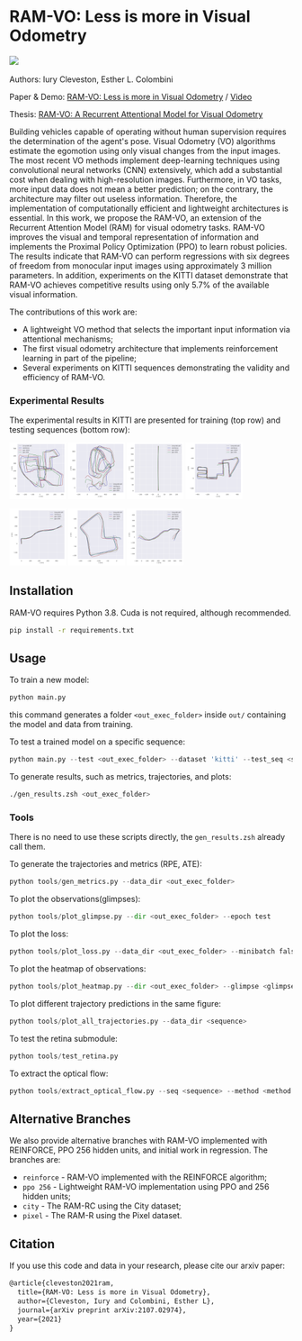 # RAM-VO: Less is more in Visual Odometry

![](results/arch.png)

Authors: Iury Cleveston, Esther L. Colombini

Paper & Demo: [RAM-VO: Less is more in Visual Odometry](https://arxiv.org/abs/2107.02974) / [Video](https://www.youtube.com/watch?v=JjSA3lMqxBk)

Thesis: [RAM-VO: A Recurrent Attentional Model for Visual Odometry](https://icleveston.com/docs/ramvo_thesis.pdf)

Building vehicles capable of operating without human supervision requires the determination of the agent's pose.
Visual Odometry (VO) algorithms estimate the egomotion using only visual changes from the input images. 
The most recent VO methods implement deep-learning techniques using convolutional neural networks (CNN) extensively,
which add a substantial cost when dealing with high-resolution images. Furthermore, in VO tasks, more input data does
not mean a better prediction; on the contrary, the architecture may filter out useless information. 
Therefore, the implementation of computationally efficient and lightweight architectures is essential. 
In this work, we propose the RAM-VO, an extension of the Recurrent Attention Model (RAM) for visual odometry tasks.
RAM-VO improves the visual and temporal representation of information and implements the Proximal Policy Optimization (PPO)
to learn robust policies. The results indicate that RAM-VO can perform regressions with six degrees of freedom from monocular
input images using approximately 3 million parameters. In addition, experiments on the KITTI dataset demonstrate that 
RAM-VO achieves competitive results using only 5.7% of the available visual information.

The contributions of this work are:
- A lightweight VO method that selects the important input information via attentional mechanisms;
- The first visual odometry architecture that implements reinforcement learning in part of the pipeline;
- Several experiments on KITTI sequences demonstrating the validity and efficiency of RAM-VO.

### Experimental Results

The experimental results in KITTI are presented for training (top row) and testing sequences (bottom row):

<img src="results/0/trajectory.png" width="20%"> <img src="results/2/trajectory.png" width="20%"> <img src="results/4/trajectory.png" width="20%"> <img src="results/8/trajectory.png" width="20%">
 
<img src="results/3/trajectory.png" width="20%"> <img src="results/7/trajectory.png" width="20%"> <img src="results/10/trajectory.png" width="20%">

## Installation

RAM-VO requires Python 3.8. Cuda is not required, although recommended.

```bash
pip install -r requirements.txt
```

## Usage

To train a new model:
```python
python main.py
```

this command generates a folder `<out_exec_folder>` inside `out/` containing the model and data from training.

To test a trained model on a specific sequence:
```python
python main.py --test <out_exec_folder> --dataset 'kitti' --test_seq <sequence>
```

To generate results, such as metrics, trajectories, and plots:
```bash
./gen_results.zsh <out_exec_folder>
```

### Tools

There is no need to use these scripts directly, the `gen_results.zsh` already call them.

To generate the trajectories and metrics (RPE, ATE):
```python
python tools/gen_metrics.py --data_dir <out_exec_folder>
```

To plot the observations(glimpses):
```python
python tools/plot_glimpse.py --dir <out_exec_folder> --epoch test
```

To plot the loss:
```python
python tools/plot_loss.py --data_dir <out_exec_folder> --minibatch false
```

To plot the heatmap of observations:
```python
python tools/plot_heatmap.py --dir <out_exec_folder> --glimpse <glimpse_number> --train false
```

To plot different trajectory predictions in the same figure:
```python
python tools/plot_all_trajectories.py --data_dir <sequence>
```

To test the retina submodule:
```python
python tools/test_retina.py
```

To extract the optical flow:
```python
python tools/extract_optical_flow.py --seq <sequence> --method <method:(sparse|dense)>
```

## Alternative Branches

We also provide alternative branches with RAM-VO implemented with REINFORCE, PPO 256 hidden units, and initial work in regression. The branches are:

- `reinforce` - RAM-VO implemented with the REINFORCE algorithm;
- `ppo 256` - Lightweight RAM-VO implementation using PPO and 256 hidden units;
- `city` - The RAM-RC using the City dataset;
- `pixel` - The RAM-R using the Pixel dataset.

## Citation
If you use this code and data in your research, please cite our arxiv paper:
```
@article{cleveston2021ram,
  title={RAM-VO: Less is more in Visual Odometry},
  author={Cleveston, Iury and Colombini, Esther L},
  journal={arXiv preprint arXiv:2107.02974},
  year={2021}
}
```


